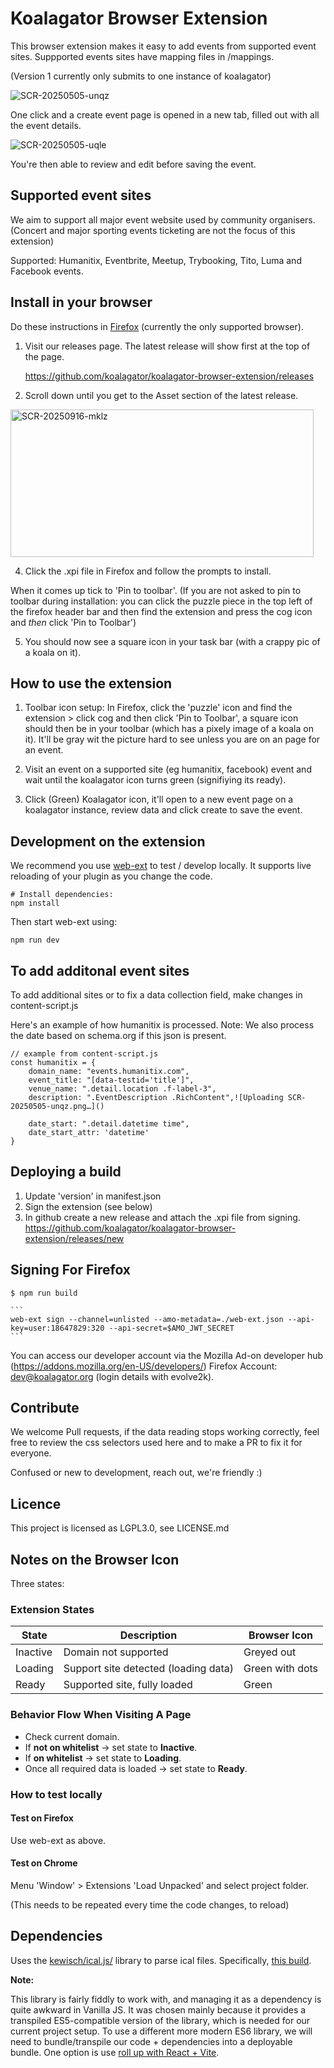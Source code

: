 # Koalagator Browser Extension

This browser extension makes it easy to add events from supported event sites.
Suppported events sites have mapping files in /mappings.

(Version 1 currently only submits to one instance of koalagator)

![SCR-20250505-unqz](https://github.com/user-attachments/assets/23706983-0989-43cd-9115-00f0e71bc57a)

One click and a create event page is opened in a new tab, filled out with all the event details.

![SCR-20250505-uqle](https://github.com/user-attachments/assets/318ecf45-0728-4f1c-918b-505dd831cdf0)

You're then able to review and edit before saving the event.

## Supported event sites

We aim to support all major event website used by community organisers.
(Concert and major sporting events ticketing are not the focus of this extension)

Supported: Humanitix, Eventbrite, Meetup, Trybooking, Tito, Luma and Facebook events.

## Install in your browser

Do these instructions in [Firefox](https://www.firefox.com) (currently the only supported browser).

1. Visit our releases page. The latest release will show first at the top of the page.

    https://github.com/koalagator/koalagator-browser-extension/releases

2. Scroll down until you get to the Asset section of the latest release.

<img width="485" height="236" alt="SCR-20250916-mklz" src="https://github.com/user-attachments/assets/4514c31b-92d7-467f-838d-c447ed6ca625" />

4. Click the .xpi file in Firefox and follow the prompts to install.

When it comes up tick to 'Pin to toolbar'. (If you are not asked to pin to toolbar during installation: you can click the puzzle piece in the top left of the firefox header bar and then find the extension and press the cog icon and _then_ click 'Pin to Toolbar')

5. You should now see a square icon in your task bar (with a crappy pic of a koala on it).
   
## How to use the extension

1. Toolbar icon setup: In Firefox, click the 'puzzle' icon and find the extension > click cog and then click 'Pin to Toolbar', a square icon should then be in your toolbar (which has a pixely image of a koala on it). It'll be gray wit the picture hard to see unless you are on an page for an event.

2. Visit an event on a supported site (eg humanitix, facebook) event and wait until the koalagator icon turns green (signifiying its ready).

3. Click (Green) Koalagator icon, it'll open to a new event page on a koalagator instance, review data and click create to save the event.

## Development on the extension

We recommend you use [web-ext](https://github.com/mozilla/web-ext) to test / develop locally.
It supports live reloading of your plugin as you change the code.

```
# Install dependencies:
npm install
```

Then start web-ext using:

```
npm run dev
```

## To add additonal event sites

To add additional sites or to fix a data collection field, make changes in content-script.js

Here's an example of how humanitix is processed. Note: We also process the date based on schema.org if this json is present.

    // example from content-script.js
    const humanitix = {
        domain_name: "events.humanitix.com",
        event_title: "[data-testid='title']",
        venue_name: ".detail.location .f-label-3",
        description: ".EventDescription .RichContent",![Uploading SCR-20250505-unqz.png…]()

        date_start: ".detail.datetime time",
        date_start_attr: 'datetime'
    }

## Deploying a build

1. Update 'version' in manifest.json
2. Sign the extension (see below)
3. In github create a new release and attach the .xpi file from signing.
   https://github.com/koalagator/koalagator-browser-extension/releases/new

## Signing For Firefox

    $ npm run build 

    ```
    web-ext sign --channel=unlisted --amo-metadata=./web-ext.json --api-key=user:18647829:320 --api-secret=$AMO_JWT_SECRET
    ```

You can access our developer account via the Mozilla Ad-on developer hub (https://addons.mozilla.org/en-US/developers/)
Firefox Account: dev@koalagator.org (login details with evolve2k).

## Contribute

We welcome Pull requests, if the data reading stops working correctly, feel free to review the css selectors used here and to make a PR to fix it for everyone.

Confused or new to development, reach out, we're friendly :)

## Licence

This project is licensed as LGPL3.0, see LICENSE.md

## Notes on the Browser Icon

Three states:

### Extension States

| State    | Description                          | Browser Icon    |
| -------- | ------------------------------------ | --------------- |
| Inactive | Domain not supported                 | Greyed out      |
| Loading  | Support site detected (loading data) | Green with dots |
| Ready    | Supported site, fully loaded         | Green           |

### Behavior Flow When Visiting A Page

- Check current domain.
- If **not on whitelist** → set state to **Inactive**.
- If **on whitelist** → set state to **Loading**.
- Once all required data is loaded → set state to **Ready**.

### How to test locally

#### Test on Firefox

Use web-ext as above.

#### Test on Chrome

Menu 'Window' > Extensions
'Load Unpacked' and select project folder.

(This needs to be repeated every time the code changes, to reload)

## Dependencies

Uses the [kewisch/ical.js/](https://github.com/kewisch/ical.js/) library to parse ical files. Specifically,
[this build](https://unpkg.com/ical.js@2.1.0/dist/ical.es5.min.cjs).

**Note:**

This library is fairly fiddly to work with, and managing it as a dependency is quite awkward in Vanilla JS.
It was chosen mainly because it provides a transpiled ES5-compatible version of the library,
which is needed for our current project setup. To use a different more modern ES6 library, we will need to
bundle/transpile our code + dependencies into a deployable bundle.
One option is use [roll up with React + Vite](https://github.com/5tigerjelly/chrome-extension-react-template).

